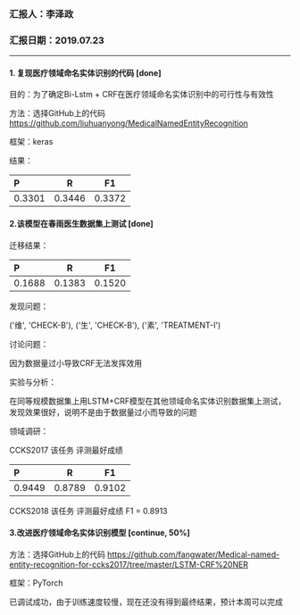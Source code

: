 ### 汇报人：李泽政

### 汇报日期：2019.07.23

------

#### 1. 复现医疗领域命名实体识别的代码 [done]

目的：为了确定Bi-Lstm + CRF在医疗领域命名实体识别中的可行性与有效性

方法：选择GitHub上的代码 https://github.com/liuhuanyong/MedicalNamedEntityRecognition

框架：keras

结果：

| P | R | F1 |
   | :--- | :---: | :---: |
   |0.3301 | 0.3446 | 0.3372 |

#### 2.该模型在春雨医生数据集上测试 [done]

迁移结果：

| P | R | F1 |
   | :--- | :---: | :---: |
   |0.1688 | 0.1383 | 0.1520 |

发现问题：

('维', 'CHECK-B'), ('生', 'CHECK-B'), ('素', 'TREATMENT-I')

讨论问题：

因为数据量过小导致CRF无法发挥效用

实验与分析：

在同等规模数据集上用LSTM+CRF模型在其他领域命名实体识别数据集上测试，发现效果很好，说明不是由于数据量过小而导致的问题

领域调研：

CCKS2017 该任务 评测最好成绩

| P | R | F1 |
   | :--- | :---: | :---: |
   |0.9449 | 0.8789 | 0.9102 |

CCKS2018 该任务 评测最好成绩 F1 = 0.8913

#### 3.改进医疗领域命名实体识别模型 [continue, 50%]

方法：选择GitHub上的代码 https://github.com/fangwater/Medical-named-entity-recognition-for-ccks2017/tree/master/LSTM-CRF%20NER

框架：PyTorch

已调试成功，由于训练速度较慢，现在还没有得到最终结果，预计本周可以完成
